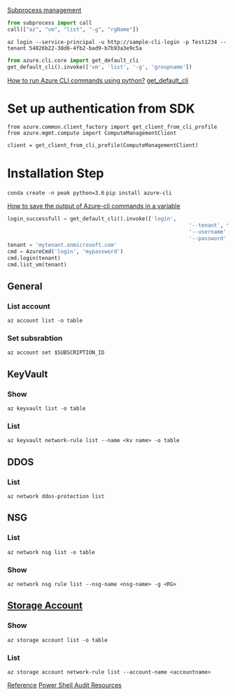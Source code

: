 [Subprocess management](https://docs.python.org/3/library/subprocess.html)

```python
from subprocess import call   
call(["az", "vm", "list", "-g", "rgName"])
```

`az login --service-principal -u http://sample-cli-login -p Test1234 --tenant 54826b22-38d6-4fb2-bad9-b7b93a3e9c5a`

```python
from azure.cli.core import get_default_cli
get_default_cli().invoke(['vm', 'list', '-g', 'groupname'])
```

[How to run Azure CLI commands using python?](https://stackoverflow.com/questions/51546073/how-to-run-azure-cli-commands-using-python#comment90060017_51546073)
[get_default_cli](https://github.com/Azure/azure-cli/blob/dev/src/azure-cli/azure/cli/__main__.py)


# Set up authentication from SDK
```
from azure.common.client_factory import get_client_from_cli_profile
from azure.mgmt.compute import ComputeManagementClient

client = get_client_from_cli_profile(ComputeManagementClient)
```

# Installation Step
`conda create -n peak python=3.6`
`pip install azure-cli`

[How to save the output of Azure-cli commands in a variable](https://stackoverflow.com/questions/52340497/how-to-save-the-output-of-azure-cli-commands-in-a-variable)
``` python
login_successfull = get_default_cli().invoke(['login',
                                                          '--tenant', tenant,
                                                          '--username', self.username,
                                                          '--password', self.password]) == 0
tenant = 'mytenant.onmicrosoft.com'
cmd = AzureCmd('login', 'mypassword')
cmd.login(tenant)
cmd.list_vm(tenant)
```

## General
### List account
`az account list -o table`

### Set subsrabtion
`az account set $SUBSCRIPTION_ID`

## KeyVault
### Show
`az keyvault list -o table`

### List
`az keyvault network-rule list --name <kv name> -o table`

## DDOS
### List
`az network ddos-protection list`

## NSG
### List
`az network nsg list -o table`

### Show
`az network nsg rule list --nsg-name <nsg-name> -g <RG>`

## [Storage Account](https://docs.microsoft.com/en-us/rest/api/storagerp/storageaccounts/storageaccounts_getproperties)
### Show
`az storage account list -o table`

### List
`az storage account network-rule list --account-name <accountname>`

[Reference](https://docs.microsoft.com/en-us/cli/azure/reference-index?view=azure-cli-latest)
[Power Shell Audit Resources](https://github.com/Merlus/powershell/blob/master/azure/Audit%20Resources/AuditNsgs.ps1)